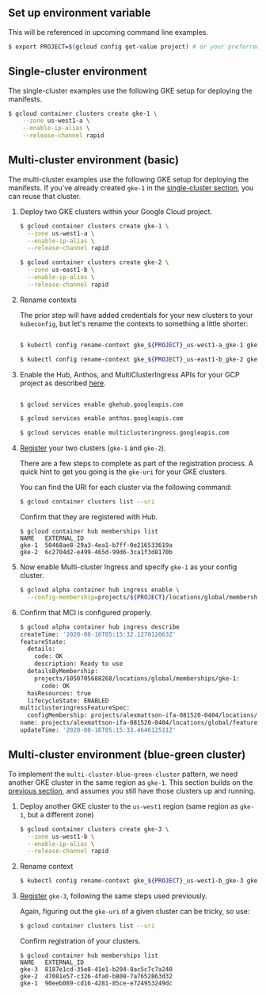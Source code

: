 ## Set up environment variable

This will be referenced in upcoming command line examples.

```bash
$ export PROJECT=$(gcloud config get-value project) # or your preferred project
```


## Single-cluster environment

The single-cluster examples use the following GKE setup for deploying the manifests.

```bash
$ gcloud container clusters create gke-1 \
	--zone us-west1-a \
	--enable-ip-alias \
  	--release-channel rapid 
```


## Multi-cluster environment (basic)

The multi-cluster examples use the following GKE setup for deploying the manifests. If you've already created `gke-1` in the [single-cluster section](#), you can reuse that cluster.

1. Deploy two GKE clusters within your Google Cloud project.

    ```bash
    $ gcloud container clusters create gke-1 \
      --zone us-west1-a \
      --enable-ip-alias \
      --release-channel rapid 

    $ gcloud container clusters create gke-2 \
      --zone us-east1-b \
      --enable-ip-alias \
      --release-channel rapid 
    ```

2. Rename contexts

    The prior step will have added credentials for your new clusters to your `kubeconfig`, but let's rename the contexts to something a little shorter:

    ```bash

    $ kubectl config rename-context gke_${PROJECT}_us-west1-a_gke-1 gke-1

    $ kubectl config rename-context gke_${PROJECT}_us-east1-b_gke-2 gke-2
    ```

3. Enable the Hub, Anthos, and MultiClusterIngress APIs for your GCP project as described [here](https://cloud.google.com/kubernetes-engine/docs/how-to/ingress-for-anthos-setup#before_you_begin).

    ```bash

    $ gcloud services enable gkehub.googleapis.com

    $ gcloud services enable anthos.googleapis.com

    $ gcloud services enable multiclusteringress.googleapis.com
    ```

4. [Register](https://cloud.google.com/kubernetes-engine/docs/how-to/ingress-for-anthos-setup#registering_your_clusters) your two clusters (`gke-1` and `gke-2`). 

    There are a few steps to complete as part of the registration process. A quick hint to get you going is the `gke-uri` for your GKE clusters. 

    You can find the URI for each cluster via the following command:

    ```bash
    $ gcloud container clusters list --uri
    ```

    Confirm that they are registered with Hub.

    ```
    $ gcloud container hub memberships list
    NAME   EXTERNAL_ID
    gke-1  50468ae8-29a3-4ea1-b7ff-0e216533619a
    gke-2  6c2704d2-e499-465d-99d6-3ca1f3d8170b
    ```

5. Now enable Multi-cluster Ingress and specify `gke-1` as your config cluster.

    ```bash
    $ gcloud alpha container hub ingress enable \
      --config-membership=projects/${PROJECT}/locations/global/memberships/gke-1
    ```

6. Confirm that MCI is configured properly.

    ```bash
    $ gcloud alpha container hub ingress describe
    createTime: '2020-08-16T05:15:32.127012063Z'
    featureState:
      details:
        code: OK
        description: Ready to use
      detailsByMembership:
        projects/1050705688268/locations/global/memberships/gke-1:
          code: OK
      hasResources: true
      lifecycleState: ENABLED
    multiclusteringressFeatureSpec:
      configMembership: projects/alexmattson-ifa-081520-0404/locations/global/memberships/i4a-us-central1-01
    name: projects/alexmattson-ifa-081520-0404/locations/global/features/multiclusteringress
    updateTime: '2020-08-16T05:15:33.464612511Z'
    ```

## Multi-cluster environment (blue-green cluster)

To implement the `multi-cluster-blue-green-cluster` pattern, we need another GKE cluster in the same region as `gke-1`. This section builds on the [previous section](#multi-cluster-environment-basic), and assumes you still have those clusters up and running.

1. Deploy another GKE cluster to the `us-west1` region (same region as `gke-1`, but a different zone)

    ```bash
    $ gcloud container clusters create gke-3 \
      --zone us-west1-b \
      --enable-ip-alias \
      --release-channel rapid
    ```

2. Rename context

    ```bash
    $ kubectl config rename-context gke_${PROJECT}_us-west1-b_gke-3 gke-3
    ```

3. [Register](https://cloud.google.com/kubernetes-engine/docs/how-to/ingress-for-anthos-setup#registering_your_clusters) `gke-3`, following the same steps used previously.

    Again, figuring out the `gke-uri` of a given cluster can be tricky, so use:

    ```bash
    $ gcloud container clusters list --uri
    ```

    Confirm registration of your clusters.
    ```
    $ gcloud container hub memberships list
    NAME   EXTERNAL_ID
    gke-3  8187e1cd-35e8-41e1-b204-8ac5c7c7a240
    gke-2  47081e57-c326-4fa0-b808-7a7652863d32
    gke-1  90eeb089-cd16-4281-85ce-e724953249dc
    ```